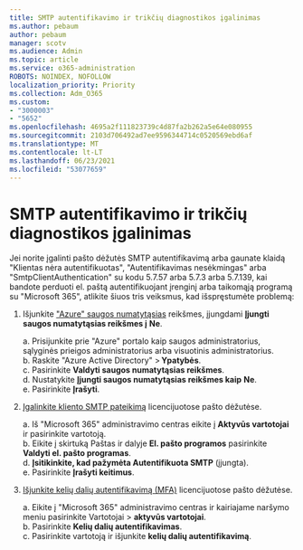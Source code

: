```yaml
---
title: SMTP autentifikavimo ir trikčių diagnostikos įgalinimas
ms.author: pebaum
author: pebaum
manager: scotv
ms.audience: Admin
ms.topic: article
ms.service: o365-administration
ROBOTS: NOINDEX, NOFOLLOW
localization_priority: Priority
ms.collection: Adm_O365
ms.custom:
- "3000003"
- "5652"
ms.openlocfilehash: 4695a2f111823739c4d87fa2b262a5e64e080955
ms.sourcegitcommit: 2103d706492ad7ee9596344714c0520569ebd6af
ms.translationtype: MT
ms.contentlocale: lt-LT
ms.lasthandoff: 06/23/2021
ms.locfileid: "53077659"
---
```

# <a name="enable-smtp-authentication-and-troubleshooting"></a>SMTP autentifikavimo ir trikčių diagnostikos įgalinimas

Jei norite įgalinti pašto dėžutės SMTP autentifikavimą arba gaunate klaidą "Klientas nėra autentifikuotas", "Autentifikavimas nesėkmingas" arba "SmtpClientAuthentication" su kodu 5.7.57 arba 5.7.3 arba 5.7.139, kai bandote perduoti el. paštą autentifikuojant įrenginį arba taikomąją programą su "Microsoft 365", atlikite šiuos tris veiksmus, kad išspręstumėte problemą:

1. Išjunkite ["Azure" saugos numatytąsias](/azure/active-directory/fundamentals/concept-fundamentals-security-defaults) reikšmes, įjungdami **Įjungti saugos numatytąsias reikšmes į** **Ne**.

    a. Prisijunkite prie "Azure" portalo kaip saugos administratorius, sąlyginės prieigos administratorius arba visuotinis administratorius.<BR/>
    b. Raskite "Azure Active Directory" > **Ypatybės**.<BR/>
    c. Pasirinkite **Valdyti saugos numatytąsias reikšmes**.<BR/>
    d. Nustatykite **Įjungti saugos numatytąsias reikšmes kaip** **Ne**.<BR/>
    e. Pasirinkite **Įrašyti**.

2. [Įgalinkite kliento SMTP pateikimą](/exchange/clients-and-mobile-in-exchange-online/authenticated-client-smtp-submission#enable-smtp-auth-for-specific-mailboxes) licencijuotose pašto dėžutėse.

    a. Iš "Microsoft 365" administravimo centras eikite į **Aktyvūs vartotojai** ir pasirinkite vartotoją.<BR/>
    b. Eikite į skirtuką Paštas ir dalyje **El. pašto programos** pasirinkite **Valdyti el. pašto programas**.<BR/>
    d. **Įsitikinkite, kad pažymėta Autentifikuota SMTP** (įjungta).<BR/>
    e. Pasirinkite **Įrašyti keitimus**.<BR/>

3. [Išjunkite kelių dalių autentifikavimą (MFA)](/microsoft-365/admin/security-and-compliance/set-up-multi-factor-authentication#turn-off-legacy-per-user-mfa) licencijuotose pašto dėžutėse.

    a. Eikite į "Microsoft 365" administravimo centras ir kairiajame naršymo meniu pasirinkite Vartotojai  >  **aktyvūs vartotojai**.<BR/>
    b. Pasirinkite **Kelių dalių autentifikavimas**.<BR/>
    c. Pasirinkite vartotoją ir išjunkite **kelių dalių autentifikavimą**.<BR/>
